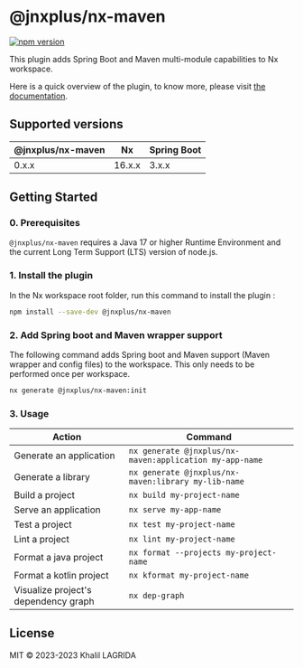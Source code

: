 # @jnxplus/nx-maven

[![npm version](https://badge.fury.io/js/@jnxplus%2Fnx-maven.svg)](https://badge.fury.io/js/@jnxplus%2Fnx-maven)

This plugin adds Spring Boot and Maven multi-module capabilities to Nx workspace.

Here is a quick overview of the plugin, to know more, please visit [the documentation](https://khalilou88.github.io/jnxplus/).

## Supported versions

| @jnxplus/nx-maven | Nx     | Spring Boot |
| ----------------- | ------ | ----------- |
| 0.x.x             | 16.x.x | 3.x.x       |

## Getting Started

### 0. Prerequisites

`@jnxplus/nx-maven` requires a Java 17 or higher Runtime Environment and the current Long Term Support (LTS) version of node.js.

### 1. Install the plugin

In the Nx workspace root folder, run this command to install the plugin :

```bash
npm install --save-dev @jnxplus/nx-maven
```

### 2. Add Spring boot and Maven wrapper support

The following command adds Spring boot and Maven support (Maven wrapper and config files) to the workspace. This only needs to be performed once per workspace.

```bash
nx generate @jnxplus/nx-maven:init
```

### 3. Usage

| Action                               | Command                                                 |
| ------------------------------------ | ------------------------------------------------------- |
| Generate an application              | `nx generate @jnxplus/nx-maven:application my-app-name` |
| Generate a library                   | `nx generate @jnxplus/nx-maven:library my-lib-name`     |
| Build a project                      | `nx build my-project-name`                              |
| Serve an application                 | `nx serve my-app-name`                                  |
| Test a project                       | `nx test my-project-name`                               |
| Lint a project                       | `nx lint my-project-name`                               |
| Format a java project                | `nx format --projects my-project-name`                  |
| Format a kotlin project              | `nx kformat my-project-name`                            |
| Visualize project's dependency graph | `nx dep-graph`                                          |

## License

MIT © 2023-2023 Khalil LAGRIDA
